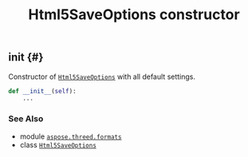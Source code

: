 ﻿---
title: Html5SaveOptions constructor
second_title: Aspose.3D for Python via .NET API References
description: 
type: docs
weight: 10
url: /aspose.threed.formats/html5saveoptions/__init__/
is_root: false
---

## __init__ {#}

Constructor of [`Html5SaveOptions`](/3d/python-net/aspose.threed.formats/html5saveoptions) with all default settings.



```python
def __init__(self):
    ...
```





### See Also
* module [`aspose.threed.formats`](../../)
* class [`Html5SaveOptions`](/3d/python-net/aspose.threed.formats/html5saveoptions)
